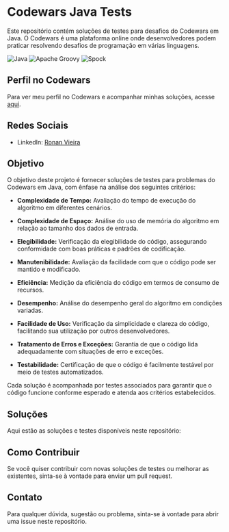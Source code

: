 # Codewars Java Tests

Este repositório contém soluções de testes para desafios do Codewars em Java. O Codewars é uma plataforma online onde desenvolvedores podem praticar resolvendo desafios de programação em várias linguagens.

![Java](https://img.shields.io/badge/java-17-%23ED8B00.svg?style=for-the-badge&logo=openjdk&logoColor=white)
![Apache Groovy](https://img.shields.io/badge/Apache%20Groovy-3-4298B8?logo=apachegroovy&logoColor=white&style=for-the-badge)
![Spock](https://img.shields.io/badge/Spock-2.4-%23774EBE.svg?style=for-the-badge)

## Perfil no Codewars

Para ver meu perfil no Codewars e acompanhar minhas soluções, acesse [aqui](https://www.codewars.com/users/ronanvcjunior).

## Redes Sociais

- LinkedIn: [Ronan Vieira](https://www.linkedin.com/in/ronan-vc-junior/)

## Objetivo

O objetivo deste projeto é fornecer soluções de testes para problemas do Codewars em Java, com ênfase na análise dos seguintes critérios:

- **Complexidade de Tempo:** Avaliação do tempo de execução do algoritmo em diferentes cenários.

- **Complexidade de Espaço:** Análise do uso de memória do algoritmo em relação ao tamanho dos dados de entrada.

- **Elegibilidade:** Verificação da elegibilidade do código, assegurando conformidade com boas práticas e padrões de codificação.

- **Manutenibilidade:** Avaliação da facilidade com que o código pode ser mantido e modificado.

- **Eficiência:** Medição da eficiência do código em termos de consumo de recursos.

- **Desempenho:** Análise do desempenho geral do algoritmo em condições variadas.

- **Facilidade de Uso:** Verificação da simplicidade e clareza do código, facilitando sua utilização por outros desenvolvedores.

- **Tratamento de Erros e Exceções:** Garantia de que o código lida adequadamente com situações de erro e exceções.

- **Testabilidade:** Certificação de que o código é facilmente testável por meio de testes automatizados.

Cada solução é acompanhada por testes associados para garantir que o código funcione conforme esperado e atenda aos critérios estabelecidos.

## Soluções

Aqui estão as soluções e testes disponíveis neste repositório:

## Como Contribuir

Se você quiser contribuir com novas soluções de testes ou melhorar as existentes, sinta-se à vontade para enviar um pull request.

## Contato

Para qualquer dúvida, sugestão ou problema, sinta-se à vontade para abrir uma issue neste repositório.

